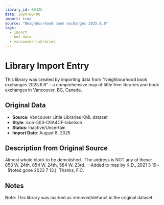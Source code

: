 ```yaml
---
library_id: 00426
date: 2024-08-08
import: true
source: "Neighbourhood book exchanges 2025.8.6"
tags:
  - import
  - kml-data
  - vancouver-libraries
---
```


# Library Import Entry

This library was created by importing data from "Neighbourhood book exchanges 2025.8.6" - a comprehensive map of little free libraries and book exchanges in Vancouver, BC, Canada.

## Original Data

- **Source**: Vancouver Little Libraries KML dataset
- **Style**: icon-503-C6A4CF-labelson
- **Status**: Inactive/Uncertain
- **Import Date**: August 8, 2025

## Description from Original Source

Almost whole block to be demolished.  
The address is NOT any of these:  853 W. 24th, 854 W. 24th, 584 W. 23rd.
—Added to map by K.D., 2021 3 19~  
(Noted gone 2023 7 13.)  Thanks, F.C.



## Notes

Note: This library was marked as removed/defunct in the original dataset.
